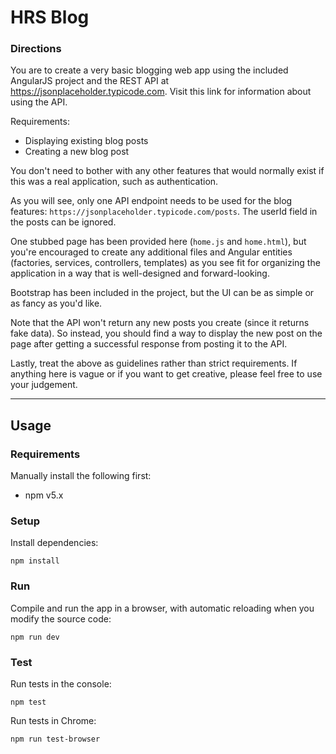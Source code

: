 # HRS Blog

### Directions

You are to create a very basic blogging web app using the included AngularJS project and the REST API at https://jsonplaceholder.typicode.com. Visit this link for information about using the API.

Requirements:
- Displaying existing blog posts
- Creating a new blog post

You don't need to bother with any other features that would normally exist if this was a real application, such as authentication.

As you will see, only one API endpoint needs to be used for the blog features: `https://jsonplaceholder.typicode.com/posts`. The userId field in the posts can be ignored.

One stubbed page has been provided here (`home.js` and `home.html`), but you're encouraged to create any additional files and Angular entities (factories, services, controllers, templates) as you see fit for organizing the application in a way that is well-designed and forward-looking.

Bootstrap has been included in the project, but the UI can be as simple or as fancy as you'd like.

Note that the API won't return any new posts you create (since it returns fake data). So instead, you should find a way to display the new post on the page after getting a successful response from posting it to the API.

Lastly, treat the above as guidelines rather than strict requirements. If anything here is vague or if you want to get creative, please feel free to use your judgement.

---

## Usage

### Requirements

Manually install the following first:

- npm v5.x

### Setup

Install dependencies:

    npm install

### Run

Compile and run the app in a browser, with automatic reloading when you modify the source code:

    npm run dev

### Test

Run tests in the console:

    npm test

Run tests in Chrome:

    npm run test-browser
